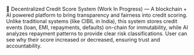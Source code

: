 🏦 Decentralized Credit Score System (Work In Progress) — A blockchain + AI powered platform to bring transparency and fairness into credit scoring. Unlike traditional systems (like CIBIL in India), this system stores credit events (loan, EMI, repayments, defaults) on-chain for immutability, while AI analyzes repayment patterns to provide clear risk classifications. User can see why their score increased or decreased, ensuring trust and accountability.
